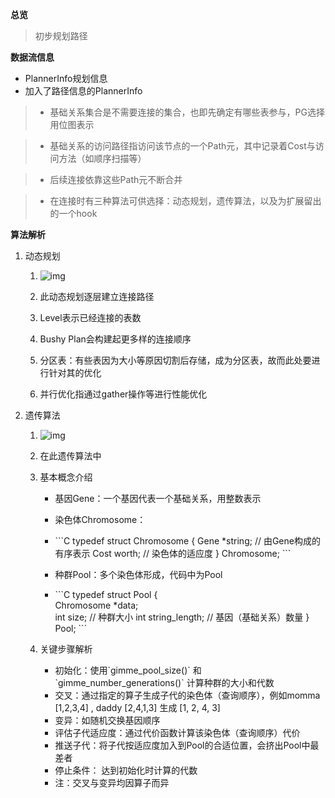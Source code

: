 **总览**

> 初步规划路径

**数据流信息**

- PlannerInfo规划信息
- 加入了路径信息的PlannerInfo

> - 基础关系集合是不需要连接的集合，也即先确定有哪些表参与，PG选择用位图表示

> - 基础关系的访问路径指访问该节点的一个Path元，其中记录着Cost与访问方法（如顺序扫描等）

> - 后续连接依靠这些Path元不断合并

> - 在连接时有三种算法可供选择：动态规划，遗传算法，以及为扩展留出的一个hook

**算法解析**

1. 动态规划
   1. ![img](https://xcnxiwfp39pl.feishu.cn/space/api/box/stream/download/asynccode/?code=OWVlMmRjZTBjYjg5MTYwMWMzYjg2YTFiMTBlMzFjMWVfUXFHc0Rta0YzZ2J1N0tRYllKNVViYUhOdzlncGptUmZfVG9rZW46RjNBSGI5MW95bzlwRml4cWg4emNWQlpkbkJkXzE3MzM0NjAyMTg6MTczMzQ2MzgxOF9WNA)

   2.  此动态规划逐层建立连接路径

   3. Level表示已经连接的表数
   4. Bushy Plan会构建起更多样的连接顺序
   5. 分区表：有些表因为大小等原因切割后存储，成为分区表，故而此处要进行针对其的优化
   6. 并行优化指通过gather操作等进行性能优化
2. 遗传算法
   1. ![img](https://xcnxiwfp39pl.feishu.cn/space/api/box/stream/download/asynccode/?code=NzEwYTNjYzI1YjQzZTVmNmI4NDRhYzg3ZTRlYjk1MDVfY3lKUXl2S3BTejc0Nk9vZVJoUDF1cjBHSE1mY2dzWGFfVG9rZW46WG5IRGJyM3Z5b1o5SFN4YUtva2NmNmlPbnZnXzE3MzM0NjAyMTg6MTczMzQ2MzgxOF9WNA)

   2.  在此遗传算法中

   3. 基本概念介绍
      - 基因Gene：一个基因代表一个基础关系，用整数表示
      - 染色体Chromosome：
      - \`\`\`C
        typedef struct Chromosome
        {
           Gene     *string;  // 由Gene构成的有序表示
           Cost     worth;    // 染色体的适应度
        } Chromosome;
        \`\`\`

      - 种群Pool：多个染色体形成，代码中为Pool
      - \`\`\`C
        typedef struct Pool {     
            Chromosome *data;     
            int size;             // 种群大小
            int string_length;    // 基因（基础关系）数量 
        } Pool;
        \`\`\`
   4. 关键步骤解析
      - 初始化：使用\`gimme_pool_size()\` 和 \`gimme_number_generations()\` 计算种群的大小和代数
      - 交叉：通过指定的算子生成子代的染色体（查询顺序），例如momma [1,2,3,4] , daddy [2,4,1,3] 生成 [1, 2, 4, 3]
      - 变异：如随机交换基因顺序
      - 评估子代适应度：通过代价函数计算该染色体（查询顺序）代价
      - 推送子代：将子代按适应度加入到Pool的合适位置，会挤出Pool中最差者
      - 停止条件： 达到初始化时计算的代数
      - 注：交叉与变异均因算子而异